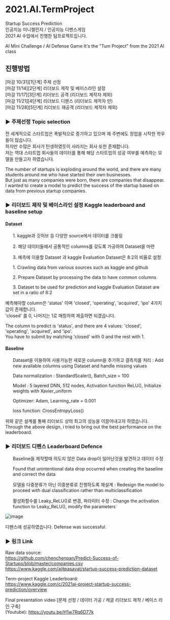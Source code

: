 # 2021.AI.TermProject
Startup Success Prediction  
인공지능 미니챌린지 / 인공지능 디펜스게임  
2021 AI 수업에서 진행한 텀프로젝트입니다.  

AI Mini Challenge / AI Defense Game
It's the "Tum Project" from the 2021 AI class  

## 진행방법
[마감 10/31][1단계] 주제 선정  
[마감 11/14][2단계] 리더보드 제작 및 베이스라인 설정  
[마감 11/17][3단계] 리더보드 공격 (리더보드 제작자 제외)  
[마감 11/21][4단계] 리더보드 디팬스 (리더보드 제작자 만)  
[마감 11/28][5단계] 리더보드 재공격 (리더보드 제작자 제외) 

### ▶ 주제선정 Topic selection  
전 세계적으로 스타트업은 폭발적으로 증가하고 있으며 제 주변에도 창업을 시작한 학우들이 많습니다.  
하지만 수많은 회사가 탄생하였듯이 사라지는 회사 또한 존재합니다.  
저는 역대 스타트업 회사들의 데이터를 통해 해당 스타트업의 성공 여부를 예측하는 모델을 만들고자 하였습니다.

The number of startups is exploding around the world, and there are many students around me who have started their own businesses.  
But just as many companies were born, there are companies that disappear.  
I wanted to create a model to predict the success of the startup based on data from previous startup companies.  

### ▶ 리더보드 제작 및 베이스라인 설정 Kaggle leaderboard and baseline setup   
#### Dataset
<ul> 1. kaggle과 깃허브 등 다양한 source에서 데이터를 크롤링 </ul>
<ul> 2. 해당 데이터들에서 공통적인 columns를 갖도록 가공하여 Dataset을 마련 </ul>
<ul> 3. 예측에 이용할 Dataset 과 kaggle Evaluation Dataset은 8:2의 비율로 설정 </ul>

<ul> 1. Crawling data from various sources such as kaggle and github </ul>
<ul> 2. Prepare Dataset by processing the data to have common columns </ul>
<ul> 3. Dataset to be used for prediction and kaggle Evaluation Dataset are set in a ratio of 8:2 </ul>

예측해야할 column은 'status' 이며 'closed', 'operating', 'acquired', 'ipo' 4가지 값이 존재합니다.  
'closed' 를 0, 나머지는 1로 매칭하여 제출하면 되겠습니다.

The column to predict is 'status', and there are 4 values: 'closed', 'operating', 'acquired', and 'ipo'.  
You have to submit by matching 'closed' with 0 and the rest with 1.

#### Baseline
<ul> Dataset을 이용하여 사용가능한 새로운 column을 추가하고 결측치를 처리 : Add new available columns using Dataset and handle missing values </ul>
<ul> Data normalization : StandardScaler(), Batch_size = 100 </ul>
<ul> Model : 5 layered DNN, 512 nodes, Activation function ReLU(), Initialize weights with Xavier_uniform </ul>
<ul> Optimizer: Adam, Learning_rate = 0.001 </ul>
<ul> loss function: CrossEntropyLoss() </ul>

위와 같은 설계를 통해 리더보드 상의 최고의 성능을 이끌어내고자 하였습니다.
Through the above design, i tried to bring out the best performance on the leaderboard.  

### ▶ 리더보드 디펜스 Leaderboard Defence  
<ul> Baseline을 제작할때 의도치 않은 Data drop이 일어난것을 발견하고 데이터 수정 </ul>
<ul> Found that unintentional data drop occurred when creating the baseline and correct the data </ul>
<ul> 모델을 다중분류가 아닌 이중분류로 진행하도록 재설계 : Redesign the model to proceed with dual classification rather than multiclassification </ul>
<ul> 활성화함수를 Leaky_ReLU()로 변경, 파라미터 수정 : Change the activation function to Leaky_ReLU(), modify the parameters </ul>

![image](https://user-images.githubusercontent.com/62230550/147653832-16effd3f-5578-4fdc-9cbf-f906601eb791.png)

디펜스에 성공하였습니다.
Defense was successful.

### ▶ 링크 Link  
Raw data source:  
https://github.com/chenchenpan/Predict-Success-of-Startups/blob/master/companies.csv  
https://www.kaggle.com/ajitpasayat/startup-success-prediction-dataset

Term-project Kaggle Leaderboard:  
https://www.kaggle.com/c/2021ai-project-startup-success-prediction/overview

Final presentation video [문제 선정 / 데이터 가공 / 캐글 리더보드 제작 / 베이스 라인 구축]  
(Youtube): https://youtu.be/H1w7Rq6D77k
